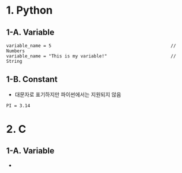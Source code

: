 # 1. Python

  ## 1-A. Variable
  ```
  variable_name = 5                                             // Numbers
  variable_name = "This is my variable!"                        // String
  ```

  ## 1-B. Constant
  - 대문자로 표기하지만 파이썬에서는 지원되지 않음 
  ```
  PI = 3.14
  ```


# 2. C

  ## 1-A. Variable
  - 
